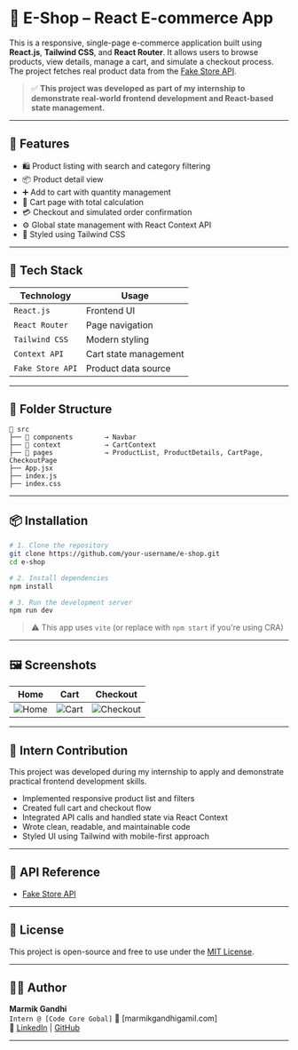 # 🛒 E-Shop – React E-commerce App

This is a responsive, single-page e-commerce application built using **React.js**, **Tailwind CSS**, and **React Router**. It allows users to browse products, view details, manage a cart, and simulate a checkout process. The project fetches real product data from the [Fake Store API](https://fakestoreapi.com/).

> ✅ **This project was developed as part of my internship to demonstrate real-world frontend development and React-based state management.**

---

## 🚀 Features

- 🛍 Product listing with search and category filtering  
- 📦 Product detail view  
- ➕ Add to cart with quantity management  
- 🧾 Cart page with total calculation  
- 💳 Checkout and simulated order confirmation  
- ⚙️ Global state management with React Context API  
- 🎨 Styled using Tailwind CSS  

---

## 🧱 Tech Stack

| Technology       | Usage                          |
|------------------|-------------------------------|
| `React.js`       | Frontend UI                   |
| `React Router`   | Page navigation               |
| `Tailwind CSS`   | Modern styling                |
| `Context API`    | Cart state management         |
| `Fake Store API` | Product data source           |

---

## 📂 Folder Structure

```
📁 src
├── 📁 components        → Navbar
├── 📁 context           → CartContext
├── 📁 pages             → ProductList, ProductDetails, CartPage, CheckoutPage
├── App.jsx
├── index.js
├── index.css
```

---

## 📦 Installation

```bash
# 1. Clone the repository
git clone https://github.com/your-username/e-shop.git
cd e-shop

# 2. Install dependencies
npm install

# 3. Run the development server
npm run dev
```

> ⚠️ This app uses `vite` (or replace with `npm start` if you're using CRA)

---

## 🖼️ Screenshots

| Home | Cart | Checkout |
|------|------|----------|
| ![Home](https://fakeimg.pl/250x150/?text=Home) | ![Cart](https://fakeimg.pl/250x150/?text=Cart) | ![Checkout](https://fakeimg.pl/250x150/?text=Checkout) |

---

## 📌 Intern Contribution

This project was developed during my internship to apply and demonstrate practical frontend development skills.

- Implemented responsive product list and filters  
- Created full cart and checkout flow  
- Integrated API calls and handled state via React Context  
- Wrote clean, readable, and maintainable code  
- Styled UI using Tailwind with mobile-first approach  

---

## 🔗 API Reference

- [Fake Store API](https://fakestoreapi.com/)

---

## 📃 License

This project is open-source and free to use under the [MIT License](LICENSE).

---

## 🙋‍♂️ Author

**Marmik Gandhi**  
`Intern @ [Code Core Gobal]` 
📧 [marmikgandhigamil.com]  
🔗 [LinkedIn](https://linkedin.com/in/your-profile) | [GitHub](https://github.com/your-username)

---
